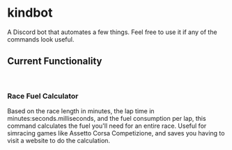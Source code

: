 # kindbot
A Discord bot that automates a few things. Feel free to use it if any of the commands look useful.

<h2>Current Functionality</h2></br>
<h3>Race Fuel Calculator</h3>
<p>Based on the race length in minutes, the lap time in minutes:seconds.milliseconds, and the fuel consumption per lap, this command calculates the fuel you'll need for an entire race. Useful for simracing games like Assetto Corsa Competizione, and saves you having to visit a website to do the calculation.</p>
